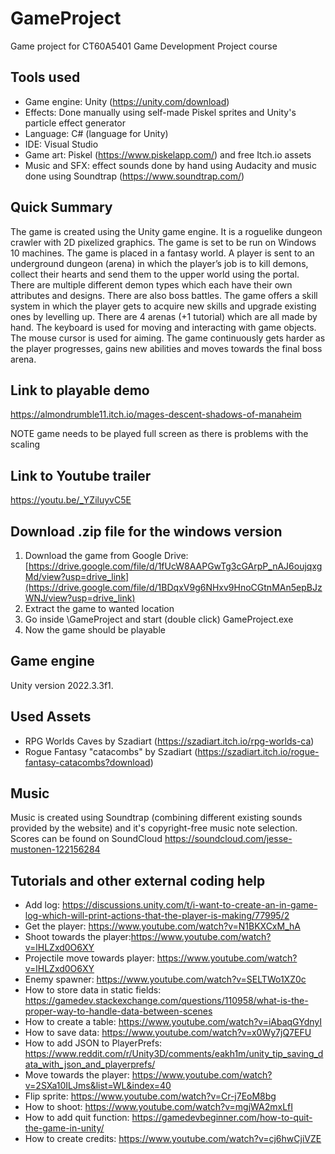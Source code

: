 # GameProject
Game project for CT60A5401 Game Development Project course

## Tools used
- Game engine: Unity (https://unity.com/download)
- Effects: Done manually using self-made Piskel sprites and Unity's particle effect generator
- Language: C# (language for Unity)
- IDE: Visual Studio
- Game art: Piskel (https://www.piskelapp.com/) and free Itch.io assets
- Music and SFX: effect sounds done by hand using Audacity and music done using Soundtrap (https://www.soundtrap.com/)

##  Quick Summary
The game is created using the Unity game engine. It is a roguelike dungeon crawler with 2D pixelized graphics. The game is set to be run on Windows 10 machines. The game is placed in a fantasy world. A player is sent to an underground dungeon (arena) in which the player’s job is to kill demons, collect their hearts and send them to the upper world using the portal. There are multiple different demon types which each have their own attributes and designs. There are also boss battles. The game offers a skill system in which the player gets to acquire new skills and upgrade existing ones by levelling up. There are 4 arenas (+1 tutorial) which are all made by hand. The keyboard is used for moving and interacting with game objects. The mouse cursor is used for aiming. The game continuously gets harder as the player progresses, gains new abilities and moves towards the final boss arena.

## Link to playable demo
https://almondrumble11.itch.io/mages-descent-shadows-of-manaheim

NOTE game needs to be played full screen as there is problems with the scaling
## Link to Youtube trailer
https://youtu.be/_YZiluyvC5E 

## Download .zip file for the windows version
1. Download the game from Google Drive: [https://drive.google.com/file/d/1fUcW8AAPGwTg3cGArpP_nAJ6oujqxgMd/view?usp=drive_link](https://drive.google.com/file/d/1BDqxV9g6NHxv9HnoCGtnMAn5epBJzWNJ/view?usp=drive_link)
2. Extract the game to wanted location
3. Go inside <path>\GameProject and start (double click) GameProject.exe
4. Now the game should be playable

## Game engine
Unity version 2022.3.3f1.

## Used Assets
- RPG Worlds Caves by Szadiart (https://szadiart.itch.io/rpg-worlds-ca)
- Rogue Fantasy "catacombs" by Szadiart (https://szadiart.itch.io/rogue-fantasy-catacombs?download)

## Music
Music is created using Soundtrap (combining different existing sounds provided by the website) and it's copyright-free music note selection. Scores can be found on SoundCloud https://soundcloud.com/jesse-mustonen-122156284

## Tutorials and other external coding help
- Add log: https://discussions.unity.com/t/i-want-to-create-an-in-game-log-which-will-print-actions-that-the-player-is-making/77995/2
- Get the player: https://www.youtube.com/watch?v=N1BKXCxM_hA
- Shoot towards the player:https://www.youtube.com/watch?v=lHLZxd0O6XY
- Projectile move towards player: https://www.youtube.com/watch?v=lHLZxd0O6XY
- Enemy spawner: https://www.youtube.com/watch?v=SELTWo1XZ0c
- How to store data in static fields: https://gamedev.stackexchange.com/questions/110958/what-is-the-proper-way-to-handle-data-between-scenes
- How to create a table: https://www.youtube.com/watch?v=iAbaqGYdnyI
- How to save data: https://www.youtube.com/watch?v=x0Wy7jQ7EFU
- How to add JSON to PlayerPrefs:  https://www.reddit.com/r/Unity3D/comments/eakh1m/unity_tip_saving_data_with_json_and_playerprefs/
- Move towards the player: https://www.youtube.com/watch?v=2SXa10ILJms&list=WL&index=40
- Flip sprite: https://www.youtube.com/watch?v=Cr-j7EoM8bg
- How to shoot: https://www.youtube.com/watch?v=mgjWA2mxLfI
- How to add quit function: https://gamedevbeginner.com/how-to-quit-the-game-in-unity/
- How to create credits: https://www.youtube.com/watch?v=cj6hwCjiVZE
